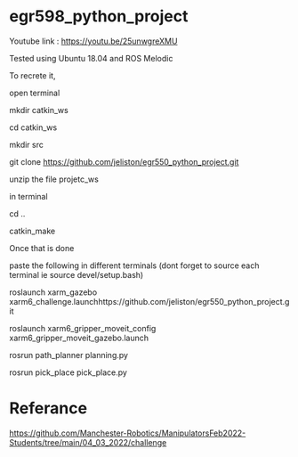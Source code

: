 # egr598_python_project

Youtube link : https://youtu.be/25unwgreXMU

Tested using Ubuntu 18.04 and ROS Melodic

To recrete it,

open terminal

mkdir catkin_ws

cd catkin_ws

mkdir src

git clone https://github.com/jeliston/egr550_python_project.git

unzip the file projetc_ws

in terminal

cd ..

catkin_make


Once that is done

paste the following in different terminals (dont forget to source each terminal ie source devel/setup.bash)

roslaunch xarm_gazebo xarm6_challenge.launchhttps://github.com/jeliston/egr550_python_project.git

roslaunch xarm6_gripper_moveit_config xarm6_gripper_moveit_gazebo.launch

rosrun path_planner planning.py

rosrun pick_place pick_place.py



# Referance
https://github.com/Manchester-Robotics/ManipulatorsFeb2022-Students/tree/main/04_03_2022/challenge
